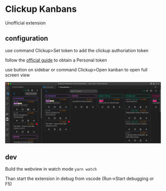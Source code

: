 # Clickup Kanbans

Unofficial extension

## configuration

use command Clickup>Set token to add the clickup authoriation token

follow the [official guide](https://clickup.com/api/developer-portal/authentication/) to obtain a Personal token

use button on sidebar or command Clickup>Open kanban to open full screen view

![preview](preview.png)

## dev

Build the webview in watch mode
`yarn watch`

Than start the extension in debug from vscode (Run->Start debugging or F5)
